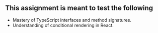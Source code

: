 ## This assignment is meant to test the following
- Mastery of TypeScript interfaces and method signatures.
- Understanding of conditional rendering in React.